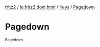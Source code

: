 [fritz2](../../index.md) / [io.fritz2.dom.html](../index.md) / [Keys](index.md) / [Pagedown](./-pagedown.md)

# Pagedown

`Pagedown`